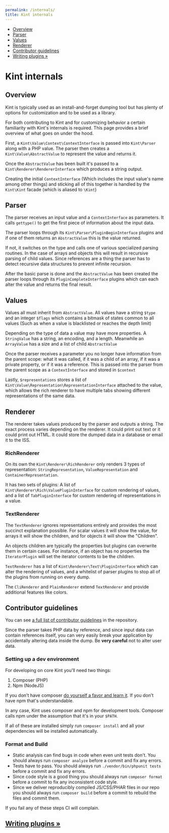 ```yaml
---
permalink: /internals/
title: Kint internals
---
```


<div id="leftmenu" class="col-sm-4 col-md-3 hidden-xs">
<ul class="nav nav-list side-navigation" data-spy="affix" data-offset-top="{{ site.affix_offset }}">
    <li><a href="#overview">Overview</a></li>
    <li><a href="#parser">Parser</a></li>
    <li><a href="#value">Values</a></li>
    <li><a href="#renderer">Renderer</a></li>
    <li><a href="#guidelines">Contributor guidelines</a></li>
    <li><a href="{{ site.baseurl }}/writing-plugins/">Writing plugins &raquo;</a></li>
</ul>
</div>
<div class="col-sm-8 col-md-9" markdown="1">

# Kint internals

<section id="overview" markdown="1">

## Overview

Kint is typically used as an install-and-forget dumping tool but has plenty of options for customization and to be used as a library.

For both contributing to Kint and for customizing behavior a certain familiarity with Kint's internals is required. This page provides a brief overview of what goes on under the hood.

First, a `Kint\Value\Context\ContextInterface` is passed into `Kint\Parser` along with a PHP value. The parser then creates a `Kint\Value\AbstractValue` to represent the value and returns it.

Once the `AbstractValue` has been built it's passed to a `Kint\Renderer\RendererInterface` which produces a string output.

Creating the initial `ContextInterface` (Which includes the input value's name among other things) and sticking all of this together is handled by the `Kint\Kint` facade (which is aliased to `\Kint`)

</section>
<section id="parser" markdown="1">

## Parser

The parser receives an input value and a `ContextInterface` as parameters. It calls `gettype()` to get the first piece of information about the input data.

The parser loops through its `Kint\Parser\PluginBeginInterface` plugins and if one of them returns an `AbstractValue` this is the value returned.

If not, it switches on the type and calls one of various specialized parsing routines. In the case of arrays and objects this will result in recursive parsing of child values. Since references are a thing the parser has to detect recursive data structures to prevent infinite recursion.

After the basic parse is done and the `AbstractValue` has been created the parser loops through its `PluginCompleteInterface` plugins which can each alter the value and returns the final result.

</section>
<section id="value" markdown="1">

## Values

Values all must inherit from `AbstractValue`. All values have a string `$type` and an integer `$flags` which contains a bitmask of states common to all values (Such as when a value is blacklisted or reaches the depth limit)

Depending on the type of data a value may have more properties. A `StringValue` has a string, an encoding, and a length. Meanwhile an `ArrayValue` has a size and a list of child `AbstractValue`

Once the parser receives a parameter you no longer have information from the parent scope: what it was called, if it was a child of an array, if it was a private property, or if it was a reference. This is passed into the parser from the parent scope as a `ContextInterface` and stored in `$context`

Lastly, `$representations` stores a list of `Kint\Value\Representation\RepresentationInterface` attached to the value, which allows the rich renderer to have multiple tabs showing different representations of the same data.

</section>
<section id="renderer" markdown="1">

## Renderer

The renderer takes values produced by the parser and outputs a string. The exact process varies depending on the renderer. It could print out text or it could print out HTML. It could store the dumped data in a database or email it to the ISS.

### RichRenderer

On its own the `Kint\Renderer\RichRenderer` only renders 3 types of representation: `StringRepresentation`, `ValueRepresentation` and `ContainerRepresentation`.

It has two sets of plugins: A list of `Kint\Renderer\Rich\ValuePluginInterface` for custom rendering of values, and a list of `TabPluginInterface` for custom rendering of representations in a value.

### TextRenderer

The `TextRenderer` ignores representations entirely and provides the most succinct explanation possible. For scalar values it will show the value, for arrays it will show the children, and for objects it will show the "Children".

An objects children are typically the properties but plugins can overwrite them in certain cases. For instance, if an object has no properties the `IteratorPlugin` will set the iterator contents to be the children.

`TextRenderer` has a list of `Kint\Renderer\Text\PluginInterface` which can alter the rendering of values, and a whitelist of parser plugins to stop all of the plugins from running on every dump.

The `CliRenderer` and `PlainRenderer` extend `TextRenderer` and provide additional features like colors.

</section>
<section id="guidelines" markdown="1">

## Contributor guidelines

You can see <a href="https://github.com/kint-php/kint/blob/master/CONTRIBUTING.md" target="_blank">a full list of contributor guidelines</a> in the repository.

Since the parser takes PHP data by reference, and since input data can contain references itself, you can very easily break your application by accidentally altering data inside the dump. Be **very careful** not to alter user data.

### Setting up a dev environment

For developing on core Kint you'll need two things:

1. Composer (PHP)
2. Npm (NodeJS)

If you don't have composer <a href="https://getcomposer.org/" target="_blank">do yourself a favor and learn it</a>. If you don't have npm that's understandable.

In any case, Kint uses composer and npm for development tools. Composer calls npm under the assumption that it's in your `$PATH`.

If all of these are installed simply run `composer install` and all your dependencies will be installed automatically.

### Format and Build

* Static analysis can find bugs in code when even unit tests don't. You should always run `composer analyze` before a commit and fix any errors.
* Tests have to pass. You should always run `./vendor/bin/phpunit tests` before a commit and fix any errors.
* Since code style is a good thing you should always run `composer format` before a commit to fix any inconsistent code style.
* Since we deliver reproducibly compiled JS/CSS/PHAR files in our repo you should always run `composer build` before a commit to rebuild the files and commit them.

If you fail any of these steps CI will complain.

</section>

<h2><a href="{{ site.baseurl }}/writing-plugins/">Writing plugins &raquo;</a></h2>

</div>
